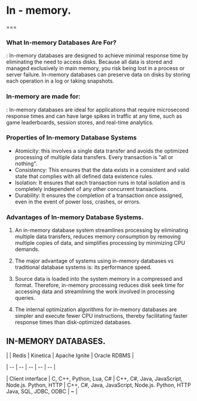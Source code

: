  

# In - memory. 
===


### What In-memory Databases Are For? 

: In-memory databases are designed to achieve minimal response time by eliminating the need to access disks. Because all data is stored and managed exclusively in main memory, you risk being lost in a process or server failure. In-memory databases can preserve data on disks by storing each operation in a log or taking snapshots. 

 

### In-memory are made for: 

: In-memory databases are ideal for applications that require microsecond response times and can have large spikes in traffic at any time, such as game leaderboards, session stores, and real-time analytics. 

 

### Properties of In-memory Database Systems 

- Atomicity: this involves a single data transfer and avoids the optimized processing of multiple data transfers. Every transaction is "all or nothing". 
- Consistency: This ensures that the data exists in a consistent and valid state that complies with all defined data existence rules. 
- Isolation: It ensures that each transaction runs in total isolation and is completely independent of any other concurrent transactions. 
- Durability: It ensures the completion of a transaction once assigned, even in the event of power loss, crashes, or errors. 

 

### Advantages of In-memory Database Systems.

1. An in-memory database system streamlines processing by eliminating multiple data transfers, reduces memory consumption by removing multiple copies of data, and simplifies processing by minimizing CPU demands. 

2. The major advantage of systems using in-memory databases vs traditional database systems is: its performance speed. 

3. Source data is loaded into the system memory in a compressed and  format. Therefore, in-memory processing reduces disk seek time for accessing data and streamlining the work involved in processing queries. 

4. The internal optimization algorithms for in-memory databases are simpler and execute fewer CPU instructions, thereby facilitating faster response times than disk-optimized databases. 


## IN-MEMORY DATABASES.

|        | Redis | Kinetica | Apache Ignite | Oracle RDBMS |

| -- | -- | -- | -- | -- |

|	Client interface      | C, C++, Python, Lua, C# | C++, C#, Java, JavaScript, Node.js. Python, HTTP | C++, C#, Java, JavaScript, Node.js. Python, HTTP	Java, SQL, JDBC, ODBC | ~ |



